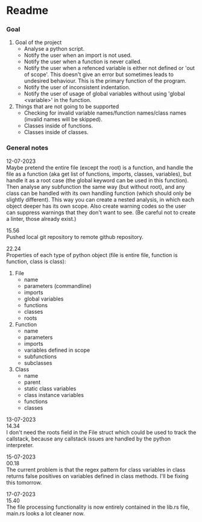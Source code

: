 # Readme

### Goal
1. Goal of the project
    - Analyse a python script.
    - Notify the user when an import is not used.
    - Notify the user when a function is never called.
    - Notify the user when a refenced variable is either not defined or 'out of scope'. This doesn't give an error but sometimes leads to undesired behaviour. This is the primary function of the program.
    - Notify the user of inconsistent indentation.
    - Notify the user of usage of global variables without using 'global <variable\>' in the function.
2. Things that are not going to be supported
    - Checking for invalid variable names/function names/class names (invalid names will be skipped).
    - Classes inside of functions.
    - Classes inside of classes.

### General notes

12-07-2023<br />
Maybe pretend the entire file (except the root) is a function, and handle the file as a function (aka get list of functions, imports, classes, variables), but handle it as a root case (the global keyword can be used in this function). Then analyse any subfunction the same way (but without root), and any class can be handled with its own handling function (which should only be slightly different). This way you can create a nested analysis, in which each object deeper has its own scope.
Also create warning codes so the user can suppress warnings that they don't want to see. (Be careful not to create a linter, those already exist.)<br />

15.56<br />
Pushed local git repository to remote github repository.

22.24<br />
Properties of each type of python object (file is entire file, function is function, class is class):

1. File
    - name
    - parameters (commandline)
    - imports
    - global variables
    - functions
    - classes
    - roots
2. Function
    - name
    - parameters
    - imports
    - variables defined in scope
    - subfunctions
    - subclasses
3. Class
    - name
    - parent
    - static class variables
    - class instance variables
    - functions
    - classes

13-07-2023<br />
14.34<br />
I don't need the roots field in the File struct which could be used to track the callstack, because any callstack issues are handled by the python interpreter.

15-07-2023<br />
00.18<br />
The current problem is that the regex pattern for class variables in class returns false positives on variables defined in class methods. I'll be fixing this tomorrow.

17-07-2023<br />
15.40<br />
The file processing functionality is now entirely contained in the lib.rs file, main.rs looks a lot cleaner now.
